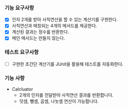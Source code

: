 ### 기능 요구사항
- [x] 인자 2개를 받아 사칙연산을 할 수 있는 계산기를 구현한다. 
- [x] 사칙연산과 매칭되는 4개의 메서드를 제공한다.  
- [x] 계산된 결과는 정수를 반환한다.
- [x] 메인 메서드는 만들지 않는다.

### 테스트 요구사항
- [ ] 구현한 초간단 계산기를 JUnit을 활용해 테스트를 자동화한다.

### 기능 사항
- Calcluator
  - 2개의 인자를 전달받아 사칙연산 결과를 반환합니다.
  - 덧셈, 뺄셈, 곱셈, 나눗셈 연산이 가능합니다.